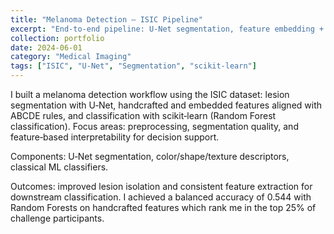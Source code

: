 ```yaml
---
title: "Melanoma Detection — ISIC Pipeline"
excerpt: "End‑to‑end pipeline: U‑Net segmentation, feature embedding + ABCDE rules, and classical ML classification on ISIC.<img src='/images/portfolio/segmentation_melanoma.png'>"
collection: portfolio
date: 2024-06-01
category: "Medical Imaging"
tags: ["ISIC", "U-Net", "Segmentation", "scikit-learn"]
---
```


I built a melanoma detection workflow using the ISIC dataset: lesion segmentation with U‑Net, handcrafted and embedded features aligned with ABCDE rules, and classification with scikit‑learn (Random Forest classification).
Focus areas: preprocessing, segmentation quality, and feature‑based interpretability for decision support.

Components: U‑Net segmentation, color/shape/texture descriptors, classical ML classifiers.

Outcomes: improved lesion isolation and consistent feature extraction for downstream classification. I achieved a balanced accuracy of 0.544 with Random Forests on handcrafted features which rank me in the top 25% of challenge participants. 